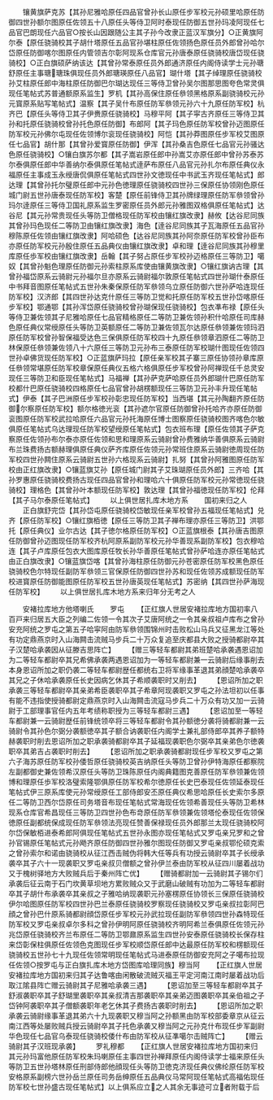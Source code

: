 <!-- { "loadSidebar": true } -->
　　镶黄旗萨克苏【其孙尼雅哈原任四品官曾孙长山原任步军校元孙硕里哈原任防御四世孙额尔图原任佐领五十八原任头等侍卫阿时泰现任防御五世孙玛凌阿现任七品官巴朗现任六品官○按长山因跟随公主其子孙今改隶正蓝汉军旗分】○正黄旗阿尔泰【原任骁骑校其子胡什塔原任五品官孙堪柱原任佐领扬色原任员外郎曾孙哈尔岱原任防御喀尔图原任内管领吉尔彰阿现系仓库官元孙唐泰原任骁骑校唐岱现任骁骑校】○正白旗硕萨纳该达【其曾孙常泰原任员外郎通济原任内阁侍读学士元孙瑭舒原任主事瑭瑭珠俱现任员外郎瑭瑛原任八品官】瑚什塔【其子绰理原任骁骑校孙艾柱原任郎中海柱原任防御巴尔瑚达现任三等侍卫曾孙吴尔图那思图夸色常灵俱现任笔帖式苏普通额原系监生】罗机【其孙高保住原任叅领黑格原系副骁骑校元孙元寳原系贴写笔帖式】温察【其子吴什布原任防军叅领元孙六十九原任防军校】杭齐巴【原任头等侍卫其子伊赉原任骁骑校】马穆平阿【其子寜古齐原任三等侍卫其孙和托原任骁骑校曾孙托色原任防御】布郎阿【其子玛色原任防军校曾孙迈图原任防军校元孙佛尔屯现任佐领博尔衮现任骁骑校】阿恺【其孙莽图原任步军校艾图原任七品官】胡什那【其曾孙爱寳原任防御】伊浑【其孙桑吉色原任七品官元孙骚达色原任骁骑校】○镶白旗苏尔都【其子嵩岩原任郎中孙嵩艾亦原任郎中曾孙苏泰苏尔泰俱原任郎中华善纳尔泰俱原任笔帖式逹萨布原任八品官元孙扎尔布原任典仪永福原任主事成玉永绶唐侃俱原任笔帖式四世孙文徳现任中书武玉齐现任笔帖式】郎达理【其曾孙托尔璧原任郎中元孙色徳理原任骁骑校四世孙三保原任协领刚色原任城门尉五世孙唐泰现任防军校】客楚【原任前锋侍卫其孙牌绿理原任防军叅领曾孙玛尔逹原任三等侍卫国礼原系监生罗密原任员外郎元孙雅图双格俱原任笔帖式】达谷尼【其元孙常贵现任头等防卫僧格现任防军校由镶红旗改隶】赫攸【达谷尼同族其曾孙玛色现任二等防卫由镶红旗改隶】海色【逹谷尼同族其子瓦海原任五品官孙穆陈原任佐领由镶红旗改隶】阿哈硕色【达谷尼同族其孙阿奈原任防军校曾孙臣布亦原任防军校元孙殷住原任五品典仪由镶红旗改隶】卓和理【逹谷尼同族其孙穆里库原任歩军校由镶红旗改隶】岳翰【其子努占原任步军校孙迈格原任三等防卫】噶奴【其曾孙魁色理原任防御元孙索柱原系库使由镶黄旗改隶】○镶红旗讷古理【其曾孙福岱原系云骑尉元孙福尔旦亦原系云骑尉福尔敦原任笔帖式四世孙瑚什泰原任中书拜音图原任笔帖式五世孙朱秦保原任防军叅领乌立原任防御六世孙萨哈连现任防军校】汉济郎【其四世孙达克什原任三等防卫觉和托原任防军校五世孙岱喀原任步军校】鄂通鄂【其孙浑岱原任骁骑校曾孙瑚保现任骁骑校】包衣凖布禄【原任头等侍卫兼佐领其子尼雅哈原任七品官精格原任二等防卫兼佐领孙积什哈原任司库赫色原任典仪常绶原任头等防卫英额原任二等防卫兼佐领瓦尔达原任叅领兼佐领玛泗原任防军校曾孙智保福受达色三保俱原任防军校四十九原任叅领章泗原任二等防卫林保原任叅领兼佐领八十六原任三等防卫元孙布三泰原任防军校瑚什图现任佐领四世孙卓佛货现任防军校】○正蓝旗萨玛拉【原任亲军校其子寨三原任协领孙章库原任叅领常堪原任防军校章保原任典仪五格六格俱原任步军校曾孙阿禅现任千总灵安现任三等防卫和臣现任笔帖式】马福禅【其孙萨克萨哈原任员外郎瑚什巴原任防军校都什巴原任骁骑校四格原任七品官曾孙胡楞额现任三等防卫元孙丰升现任笔帖式】伊泰【其子巴洲原任步军校孙彰忠现任防军校】当西堪【其元孙陶翻齐原任防御尔察原任防军校】额尔格徳光衮【其孙遮尔官原任防御曾孙托哈齐亦原任防御衮图原任防军校武拉哈原任六品官元孙托海原任博士图察原任骁骑校图齐喀色尔敏俱原任笔帖式乌达理现任防军校望绶原任笔帖式】包衣班布理【原任佐领其子萨克察原任佐领孙布尔泰亦原任佐领和思和理原系云骑尉曾孙费雅纳华善俱原系云骑尉布兰珠费扬古额赫理俱原任典仪萨齐库原任佐领元孙常班住原系云骑尉徳周现任防军校四世孙闗住原系云骑尉五世孙六格现系云骑尉】扎努【其曾孙阿雅图原任防军校由正红旗改隶】○镶蓝旗艾孙【原任城门尉其子艾珠瑚原任员外郎】三齐哈【其孙罗惠原任骁骑校费扬古现任四品官曾孙和理哈六十俱原任防军校元孙常徳现任骁骑校】理格色【其曾孙叶本额现任防军校】敦达理【其曾孙福徳现任防军校】伦拜【其子马尔泰原任笔帖式】
　　以上俱世居扎库木地方系
　　国初来归之人
　　正白旗舒完岱【其孙岱屯原任骁骑校岱敏现任亲军校曾孙五福现任笔帖式】兑齐【原任防军校】○镶红旗栢徳【原任三等防卫其子禅布理亦原任三等防卫】洪鄂托【原任典仪】业尔古达【其子徳尔格原任防军校】○正蓝旗根泰【其孙唐吉图原任防御曾孙迈图现任防军校齐杭阿原系副防军校元孙华善现系副防军校】包衣穆哈连【其子卢库原任包衣大图库原任牧长孙华善原任笔帖式曾孙萨哈连亦原任笔帖式由正白旗改隶】○镶蓝旗岱喀【其曾孙海柱原任防御元孙苍密原任防军校黑色原任骁骑校色尔特现任副防军叅领三官保原任防御四世孙苏和现任佐领苏成额现任防军校进寳原任防御能图原任防军校五世孙唐英现任笔帖式】苏密纳【其四世孙萨海现任防军校】
　　以上俱世居扎库木地方系来归年分无考之人



　　安褚拉库地方他塔喇氏
　　罗屯
　　【正红旗人世居安褚拉库地方国初率八百戸来归居五大臣之列编二佐领一令其次子艾唐阿统之一令其亲叔祖卢库布之曾孙安充阿统之罗屯之第五子哈寜阿由防军叅领围锦州时击败松山马兵又征黑龙江等处有功定鼎燕京时入山海闗击流贼马步兵二十万众复追至庆都县大败之授骑都尉卒其子汉楚哈承袭因从征滕吉思阵亡】
　　【赠三等轻车都尉其弟班楚哈承袭遇恩诏加为二等轻车都尉卒其兄希佛承袭两遇恩诏加为一等轻车都尉兼一云骑尉后缘事削去本身恩诏所加之职仍袭二等轻车都尉歴任都统右卫将军缘事革退其弟顔楚哈承袭卒其兄之子休哈承袭原任长史因病乞休其子希顺袭职时又削去】
　　【恩诏所加之职承袭三等轻车都尉卒其亲弟希臣袭职卒其子希章阿现袭职又罗屯之孙法坦初以任事有能不违指使授骑都尉定鼎燕京时入山海闗击流寇马步兵二十万众有功又加一云骑尉于工部理事官任内五年考绩称职授为三等轻车都尉三遇】
　　【恩诏加至一等轻车都尉兼一云骑尉歴任前锋统领卒将三等轻车都尉令其孙额徳分袭将骑都尉兼一云骑尉令其孙色尔弼分袭额徳卒其子额合讷袭职任内阁学士兼礼部侍郎卒其养子额特赫袭职时削去恩诏所加之职承袭骑都尉卒其子延福现袭职色尔弼卒其亲弟色尔徳袭职卒其弟吉占袭职时削去】
　　【恩诏所加之职承袭骑都尉现任步军校又罗屯之第六子海苏原任防军校孙倭哲原任骁骑校英吉纳原任头等防卫曾孙伊特海原任都察院左副都御史兼佐领希汉原任头等防卫珠陈原任内阁典籍图克善原任防军叅领兼佐领博和理原任歩军校洛璧索隆鄂俱原任防军校希尔徳原任长史巴泰现任佐领延泰现任笔帖式伊三原系库使元孙常绶原任工部侍郎安丕原任典仪希思哈原任长史索尔多原任二等防卫西尔岱原任司务塔音布现任笔帖式常海现任佐领希善现任头等防卫希林现系仓库官希昌现任三等防卫四世孙色布竒原任防军叅领兼佐领塔伦泰现任佐领保徳原任副都统保成现任防军叅领法亮现任赞善保禄现任员外郎那兰太现任骁骑校阿尔岱保敏栢进泰希郎阿俱现任笔帖式五世孙永图亦现任笔帖式又罗屯亲兄罗和之曾孙官锡原任笔帖式元孙飏齐原任防御四世孙雅尔图现任防御又罗屯亲叔鄂伦硕克索之曾孙索尔和诺由骁骑校从征江西击贼伪将韩大任等兵有功授云骑尉卒其子长绶承袭卒其子六十一现袭职又罗屯亲叔贝僧额之曾孙伊兰泰由防军校从征四川屡着战功又于槐树驿地方大败贼兵后于秦州阵亡优】
　　【赠骑都尉加一云骑尉其子锡尔们承袭后征云南于石门坎黄草坝地方累败贼众又于武磨山破贼有功加为二等轻车都尉卒其子胡什布承袭卒其亲叔之子雅哈纳现袭职元孙塞楞原任协领长三保原任骁骑校伊尔哈图原任防军校四世孙巴兰泰原任骁骑校罗察现任骁骑校又罗屯亲叔拉彰阿巴顔之曾孙巴什原系骑都尉顔岱原任步军校元孙武拉现任副防军叅领四世孙森特现任防军校又罗屯亲叔卓尔多科之曾孙伊明阿原任骁骑校齐明阿希兰泰俱原任佐领元孙兆岱原任骁骑校齐兰布原任二等防卫鄂鼐原系监生四世孙安泰原任骁骑校长保存柱来岱彰保柱俱原任佐领色克图现任步军校顺岱原任郎中达最原任防军校和楞额现任骁骑校五世孙七十九现任佐领常明现任笔帖式马进泰原任防御安充阿之子噶布拉现任佐领○按罗屯与正白旗扎库木地方岱图库哈理同族】穆当阿
　　【正红旗人世居安褚拉库地方国初来归其子达鲁喀由闲散破流贼灭福王平定河南江南时屡着战功后取江隂县阵亡赠云骑尉其子尼雅哈承袭三遇】
　　【恩诏加至三等轻车都尉卒其子舒淑袭职卒其子舒瑚里袭职卒其亲叔清吉那袭职卒其亲弟迈图袭职卒其亲伯祖之子岱钟阿袭职卒其子僧额袭职年老乞休其子费扬古袭职时削去】
　　【恩诏所加之职承袭云骑尉缘事革退其弟六十九现袭职又穆当阿之孙额黑由防军校部委章京从征云南江西等处屡败贼兵授云骑尉卒其子托色承袭又穆当阿之元孙克什布现任步军副尉华色现任七品官乌泰现任骁骑校倭什布由防军校从征凖噶尔击贼阵亡】
　　【赠云骑尉其子汉班现承袭】
　　罗礼穆都
　　【正红旗人世居安褚拉库地方国初来归其元孙玛富他原任防军校朱玛喇原任主事四世孙禅拜原任内阁侍读学士福来原任头等防卫五世孙塔林原任刑部侍郎他顔现任头等防卫徳克济现任典仪佛纶原任防军校安格原系副榜六世孙岳兰原任司务岳绅原任五品典仪马常阿现任笔帖式高福佑现任防军校七世孙盛古现任笔帖式】以上俱系应立之人其余无事迹可立者附载于后
